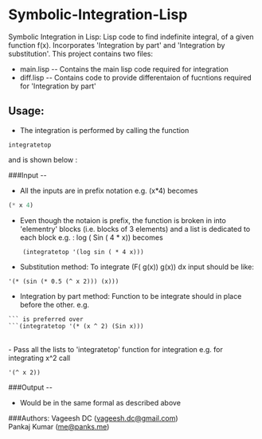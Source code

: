 Symbolic-Integration-Lisp
=========================

Symbolic Integration in Lisp: Lisp code to find indefinite integral, of a given function f(x). Incorporates 'Integration by part' and 'Integration by substitution'.
This project contains two files:
- main.lisp -- Contains the main lisp code required for integration
- diff.lisp -- Contains code to provide differentaion of fucntions required for 'Integration by part'

## Usage:
 -  The integration is performed by calling the function 
```
integratetop
```
and is shown below :

###Input --
 -  All the inputs are in prefix notation e.g. (x*4) becomes 
```lisp    
(* x 4)
```
 -  Even though the notaion is prefix, the function is broken in into 'elementry' blocks (i.e. blocks of 3 elements) and a list is dedicated to each block
    e.g. : log ( Sin ( 4 * x)) becomes 
```
    (integratetop '(log sin ( * 4 x)))
```
 - Substitution method: To  integrate  (F( g(x)) g(x)) dx input should be like: 
```(integratetop 
'(* (sin (* 0.5 (^ x 2))) (x)))
```
 - Integration by part method: Function to be integrate should in place before the other. 
   e.g. 
```(integratetop '(* (Sin x) (x ^ 2)))
``` is preferred over 
```(integratetop '(* (x ^ 2) (Sin x)))
```
<br /> - Pass all the lists to 'integratetop' function for integration
   e.g. for integrating x^2 call
```(integratetop
'(^ x 2))
```

###Output --
 - Would be in the same formal as described above



###Authors:
Vageesh DC (vageesh.dc@gmail.com) <br />
Pankaj Kumar (me@panks.me)
